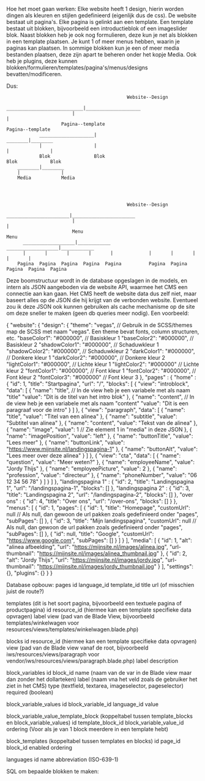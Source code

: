 Hoe het moet gaan werken:
Elke website heeft 1 design, hierin worden dingen als kleuren en stijlen gedefinieerd (eigenlijk dus de css).
De website bestaat uit pagina's.
Elke pagina is gelinkt aan een template.
Een template bestaat uit blokken, bijvoorbeeld een introductieblok of een imageslider blok.
Naast blokken heb je ook nog formulieren, deze kun je net als blokken in een template plaatsen.
Je kunt 1 of meer menus hebben, waarin je paginas kan plaatsen.
In sommige blokken kun je een of meer media bestanden plaatsen, deze zijn apart te beheren onder het kopje Media.
Ook heb je plugins, deze kunnen blokken/formulieren/templates/pagina's/menus/designs bevatten/modificeren.

Dus:

                                                Website--Design
                            ____________________________|____________________
                            |                                               |
                        Pagina--template                                    Pagina--template
                ____________________|                                           ________|________
                |                   |                                           |               |         
                Blok                Blok                                        Blok            Blok 
        ________|________
        |               |
        Media           Media




                                                Website--Design
                            _______________________|_______________________
                            |                                             |
                            Menu                                          Menu
          ___________________|____________              ___________________|____________
          |       |       |       |       |             |       |       |       |       |
        Pagina  Pagina  Pagina  Pagina  Pagina          Pagina  Pagina  Pagina  Pagina  Pagina


Deze boomstructuur wordt in de database opgeslagen in de models, en intern als JSON aangeboden via de website API, 
waarmee het CMS een connectie aan kan gaan. Het CMS heeft de website data dus zelf niet, maar baseert alles op de 
JSON die hij krijgt van de verbonden website. Eventueel zou ik deze JSON ook kunnen gebruiken als cache mechanisme 
op de site om deze sneller te maken (geen db queries meer nodig).
Een voorbeeld:

{
  "website": {
    "design": {
      "theme": "vegas", // Gebruik in de SCSS/themes map de SCSS met naam "vegas". Een theme bevat fonts, column structuren, etc.
      "baseColor1": "#000000", // Basiskleur 1
      "baseColor2": "#000000", // Basiskleur 2
      "shadowColor1": "#000000", // Schaduwkleur 1
      "shadowColor2": "#000000", // Schaduwkleur 2
      "darkColor1": "#000000", // Donkere kleur 1
      "darkColor2": "#000000", // Donkere kleur 2
      "lightColor1": "#000000", // Lichte kleur 1
      "lightColor2": "#000000" // Lichte kleur 2
      "fontColor1": "#000000", // Font kleur 1
      "fontColor2": "#000000", // Font kleur 2
      "fontColor3": "#000000" // Font kleur 3
    },
    "pages" : {
        "home" : {
          "id": 1,
          "title": "Startpagina",
          "url": "/",
          "blocks": [
            {
              "view": "introblock",
              "data": [
                {
                  "name": "title", // In de view heb je een variabele met als naam "title"
                  "value": "Dit is de titel van het intro blok"
                },
                {
                  "name": "content", // In de view heb je een variabele met als naam "content"
                  "value": "Dit is een paragraaf voor de intro"
                }
              ]
            },
            {
              "view": "paragraph",
              "data": [
                {
                  "name": "title",
                  "value": "Titel van een alinea"
                },
                {
                  "name": "subtitle",
                  "value": "Subtitel van alinea"
                },
                {
                  "name": "content",
                  "value": "Tekst van de alinea"
                },
                {
                  "name": "image",
                  "value": 1 // Zie element 1 in "media" in deze JSON
                },
                {
                  "name": "imagePosition",
                  "value": "left"
                },
                {
                  "name": "buttonTitle",
                  "value": "Lees meer"
                },
                {
                  "name": "buttonLink",
                  "value": "https://www.mijnsite.nl/landingspagina-1"
                },
                {
                  "name": "buttonAlt",
                  "value": "Lees meer over deze alinea"
                }
              ]
            },
            {
              "view": "cta",
              "data": [
                {
                  "name": "question",
                  "value": "Meer weten?"
                },
                {
                  "name": "employeeName",
                  "value": "Jordy Thijs"
                },
                {
                  "name": "employeePicture",
                  "value": 2
                },
                {
                  "name": "profession",
                  "value": "directeur"
                },
                {
                  "name": "phoneNumber",
                  "value": "06 12 34 56 78"
                }
              ]
            }
          ]
        },
        "landingspagina 1" : {
          "id":  2,
          "title": "Landingspagina 1",
          "url": "/landingspagina-1",
          "blocks": []
        },
        "landingspagina 2" : {
          "id":  3,
          "title": "Landingspagina 2",
          "url": "/landingspagina-2",
          "blocks": []
        },
        "over ons" : {
          "id":  4,
          "title": "Over ons",
          "url": "/over-ons",
          "blocks": []
        }
      },
    "menus": [
      {
        "id": 1,
        "pages": [
          {
          "id": 1,
          "title": "Homepage",
          "customUrl": null // Als null, dan gewoon de url pakken zoals gedefinieerd onder "pages",
          "subPages": []
          },
          {
          "id": 3,
          "title": "Mijn landingspagina",
          "customUrl": null // Als null, dan gewoon de url pakken zoals gedefinieerd onder "pages",
          "subPages":  []
          },
          {
          "id": null,
          "title": "Google",
          "customUrl": "https://www.google.com",
          "subPages":  []
          }
        ]
      }
    ],
    "media": [
      {
        "id": 1,
        "alt": "alinea afbeelding",
        "url": "https://mijnsite.nl/images/alinea.jpg",
        "url-thumbnail": "https://mijnsite.nl/images/alinea_thumbnail.jpg"
      },
      {
        "id": 2,
        "alt": "Jordy Thijs",
        "url": "https://mijnsite.nl/images/jordy.jpg",
        "url-thumbnail": "https://mijnsite.nl/images/jordy_thumbnail.jpg"
      }
    ],
    "settings": {},
    "plugins": {}
  }
}

Database opbouw:
  pages
      id
      language_id
      template_id
      title
      url (of misschien juist de route?)

  templates (dit is het soort pagina, bijvoorbeeld een textuele pagina of productpagina)
    id
    resource_id (hiermee kan een template specifieke data opvragen)
    label
    view (pad van de Blade View, bijvoorbeeld templates/winkelwagen voor resources/views/templates/winkelwagen.blade.php)
  
  blocks
      id
      resource_id (hiermee kan een template specifieke data opvragen)
      view (pad van de Blade view vanaf de root, bijvoorbeeld iws/resources/views/paragraph voor vendor/iws/resources/views/paragraph.blade.php)
      label
      description  
  
  block_variables
      id
      block_id
      name (naam van de var in de Blade view maar dan zonder het dollarteken)
      label (naam vna het veld zoals de gebruiker het ziet in het CMS)
      type (textfield, textarea, imageselector, pageselector)
      required (boolean)
  
  block_variable_values
      id
      block_variable_id
      language_id
      value
  
  block_variable_value_template_block (koppeltabel tussen template_blocks en block_variable_values)
      id
      template_block_id
      block_variable_value_id
      ordering (Voor als je van 1 block meerdere in een template hebt)

  block_templates (koppeltabel tussen templates en blocks)
      id
      page_id
      block_id
      enabled
      ordering
  
  languages
      id
      name
      abbreviation (ISO-639-1)




SQL om bepaalde blokken te maken:
